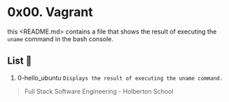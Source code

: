 # 0x00. Vagrant

this <README.md> contains a file that shows the result of executing the `uname`
command in the bash console.

## List :page_facing_up:

1. 0-hello_ubuntu `Displays the result of executing the uname command.`

> Full Stack Software Engineering - Holberton School